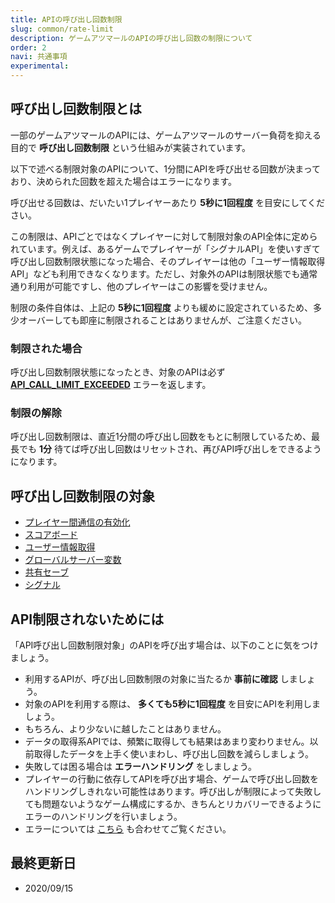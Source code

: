 ```yaml
---
title: APIの呼び出し回数制限
slug: common/rate-limit
description: ゲームアツマールのAPIの呼び出し回数の制限について
order: 2
navi: 共通事項
experimental: 
---
```

    
## 呼び出し回数制限とは
一部のゲームアツマールのAPIには、ゲームアツマールのサーバー負荷を抑える目的で **呼び出し回数制限** という仕組みが実装されています。
    
以下で述べる制限対象のAPIについて、1分間にAPIを呼び出せる回数が決まっており、決められた回数を超えた場合はエラーになります。
    
呼び出せる回数は、だいたい1プレイヤーあたり **5秒に1回程度** を目安にしてください。
    
この制限は、APIごとではなくプレイヤーに対して制限対象のAPI全体に定められています。例えば、あるゲームでプレイヤーが「シグナルAPI」を使いすぎて呼び出し回数制限状態になった場合、そのプレイヤーは他の「ユーザー情報取得API」なども利用できなくなります。ただし、対象外のAPIは制限状態でも通常通り利用が可能ですし、他のプレイヤーはこの影響を受けません。
    
制限の条件自体は、上記の **5秒に1回程度** よりも緩めに設定されているため、多少オーバーしても即座に制限されることはありませんが、ご注意ください。
    
### 制限された場合
呼び出し回数制限状態になったとき、対象のAPIは必ず **[API_CALL_LIMIT_EXCEEDED](/common/error)** エラーを返します。
    
### 制限の解除
呼び出し回数制限は、直近1分間の呼び出し回数をもとに制限しているため、最長でも **1分** 待てば呼び出し回数はリセットされ、再びAPI呼び出しをできるようになります。
    
## 呼び出し回数制限の対象
 - [プレイヤー間通信の有効化](/interplayer)
 - [スコアボード](/scoreboard)
 - [ユーザー情報取得](/user)
 - [グローバルサーバー変数](/global-server-variable)
 - [共有セーブ](/shared-save)
 - [シグナル](/signal)
    
## API制限されないためには
「API呼び出し回数制限対象」のAPIを呼び出す場合は、以下のことに気をつけましょう。
    
 - 利用するAPIが、呼び出し回数制限の対象に当たるか **事前に確認** しましょう。
 - 対象のAPIを利用する際は、 **多くても5秒に1回程度** を目安にAPIを利用しましょう。
 - もちろん、より少ないに越したことはありません。
 - データの取得系APIでは、頻繁に取得しても結果はあまり変わりません。以前取得したデータを上手く使いまわし、呼び出し回数を減らしましょう。
 - 失敗しては困る場合は **エラーハンドリング** をしましょう。
 - プレイヤーの行動に依存してAPIを呼び出す場合、ゲームで呼び出し回数をハンドリングしきれない可能性はあります。呼び出しが制限によって失敗しても問題ないようなゲーム構成にするか、きちんとリカバリーできるようにエラーのハンドリングを行いましょう。
 - エラーについては [こちら](/common/error) も合わせてご覧ください。
    
## 最終更新日
 - 2020/09/15
